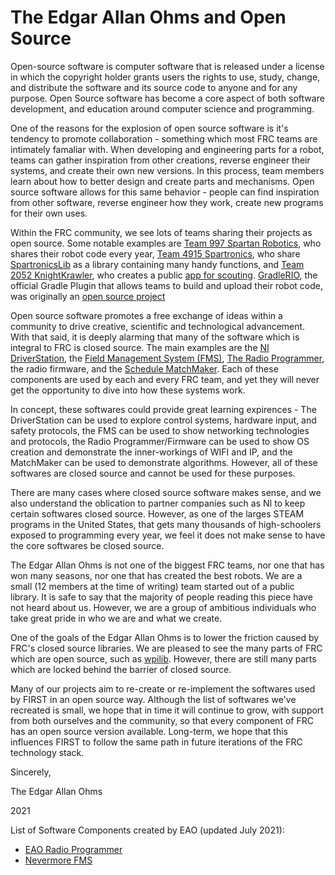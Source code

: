 # The Edgar Allan Ohms and Open Source

Open-source software is computer software that is released under a license in which the copyright holder grants users the rights to use, study, change, and distribute the software and its source code to anyone and for any purpose. Open Source software has become a core aspect of both software development, and education around computer science and programming.

One of the reasons for the explosion of open source software is it's tendency to promote collaboration - something which most FRC teams are intimately famaliar with. When developing and engineering parts for a robot, teams can gather inspiration from other creations, reverse engineer their systems, and create their own new versions. In this process, team members learn about how to better design and create parts and mechanisms. Open source software allows for this same behavior - people can find inspiration from other software, reverse engineer how they work, create new programs for their own uses.

Within the FRC community, we see lots of teams sharing their projects as open source. Some notable examples are [Team 997 Spartan Robotics](https://github.com/Team997Coders), who shares their robot code every year, [Team 4915 Spartronics](https://github.com/Spartronics4915), who share [SpartronicsLib](https://github.com/Spartronics4915/SpartronicsLib) as a library containing many handy functions, and [Team 2052 KnightKrawler](https://github.com/frc2052), who creates a public [app for scouting](https://github.com/frc2052/FRC-Krawler). [GradleRIO](https://github.com/wpilibsuite/GradleRIO), the official Gradle Plugin that allows teams to build and upload their robot code, was originally an [open source project](https://github.com/Open-RIO/GradleRIO-C)

Open source software promotes a free exchange of ideas within a community to drive creative, scientific and technological advancement. With that said, it is deeply alarming that many of the software which is integral to FRC is closed source. The main examples are the [NI DriverStation](https://docs.wpilib.org/en/stable/docs/software/driverstation/driver-station.html), the [Field Management System (FMS)](https://wpilib.screenstepslive.com/s/fms/m/whitepaper/l/608744-fms-whitepaper), [The Radio Programmer](https://docs.wpilib.org/en/stable/docs/zero-to-robot/step-3/radio-programming.html), the radio firmware, and the [Schedule MatchMaker](https://idleloop.com/matchmaker/). Each of these components are used by each and every FRC team, and yet they will never get the opportunity to dive into how these systems work. 

In concept, these softwares could provide great learning expirences - The DriverStation can be used to explore control systems, hardware input, and safety protocols, the FMS can be used to show networking technologies and protocols, the Radio Programmer/Firmware can be used to show OS creation and demonstrate the inner-workings of WIFI and IP, and the MatchMaker can be used to demonstrate algorithms. However, all of these softwares are closed source and cannot be used for these purposes.

There are many cases where closed source software makes sense, and we also understand the oblication to partner companies such as NI to keep certain softwares closed source. However, as one of the larges STEAM programs in the United States, that gets many thousands of high-schoolers exposed to programming every year, we feel it does not make sense to have the core softwares be closed source.

The Edgar Allan Ohms is not one of the biggest FRC teams, nor one that has won many seasons, nor one that has created the best robots. We are a small (12 members at the time of writing) team started out of a public library. It is safe to say that the majority of people reading this piece have not heard about us. However, we are a group of ambitious individuals who take great pride in who we are and what we create. 

One of the goals of the Edgar Allan Ohms is to lower the friction caused by FRC's closed source libraries. We are pleased to see the many parts of FRC which are open source, such as [wpilib](https://github.com/wpilibsuite/allwpilib). However, there are still many parts which are locked behind the barrier of closed source. 

Many of our projects aim to re-create or re-implement the softwares used by FIRST in an open source way. Although the list of softwares we've recreated is small, we hope that in time it will continue to grow, with support from both ourselves and the community, so that every component of FRC has an open source version available. Long-term, we hope that this influences FIRST to follow the same path in future iterations of the FRC technology stack.



Sincerely,

The Edgar Allan Ohms

2021



List of Software Components created by EAO (updated July 2021):
- [EAO Radio Programmer](https://github.com/Edgar-Allan-Ohms-5276/radio-programmer)
- [Nevermore FMS](https://github.com/Nevermore-FMS/nevermore-fms)
